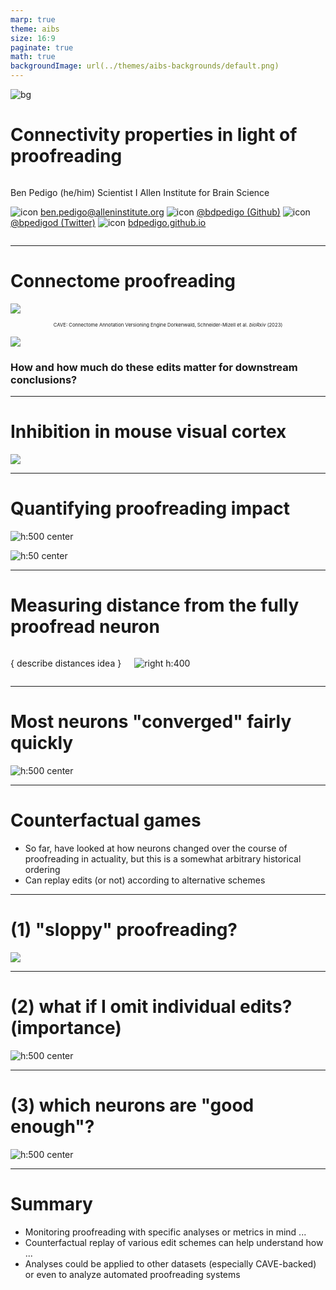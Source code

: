 ```yaml
---
marp: true
theme: aibs
size: 16:9
paginate: true
math: true
backgroundImage: url(../themes/aibs-backgrounds/default.png)
---
```


<!-- <style>
section::after {
    content: attr(data-marpit-pagination) '/24';
}
</style> -->

<!-- _paginate: false -->
<!-- _class: title-slide -->

![bg](../themes/aibs-backgrounds/title.png)

<!-- ![bg center blur:3px opacity:20%](https://raw.githubusercontent.com/bdpedigo/talks/main/docs/images/background.svg) -->

<!-- <h1 style="margin-top: 200px;">
Connectivity properties in light of proofreading
</h1> -->

<!-- <br> -->

# Connectivity properties in light of proofreading

<div class="columns">
<div>

Ben Pedigo
(he/him)
Scientist I
Allen Institute for Brain Science

<div style='' >

![icon](https://raw.githubusercontent.com/bdpedigo/talks/main/docs/images/icons/email.png) [ben.pedigo@alleninstitute.org](mailto:ben.pedigo@alleninstitute.org)
![icon](https://raw.githubusercontent.com/bdpedigo/talks/main/docs/images/icons/github.png) [@bdpedigo (Github)](https://github.com/bdpedigo)
![icon](https://raw.githubusercontent.com/bdpedigo/talks/main/docs/images/icons/twitter.png) [@bpedigod (Twitter)](https://twitter.com/bpedigod)
![icon](https://raw.githubusercontent.com/bdpedigo/talks/main/docs/images/icons/web.png) [bdpedigo.github.io](https://bdpedigo.github.io/)

</div>

</div>
<div>

</div>
</div>

---

# Connectome proofreading

<!-- ![bg](../themes/aibs-backgrounds/Slide4.png) -->

<div class="columns-br">
<div>

![](images/editing.png)

<div class="p" style="font-size: 0.55em; text-align: center;">

CAVE: Connectome Annotation Versioning Engine
Dorkenwald, Schneider-Mizell et al. _bioRxiv_ (2023)

</div>

</div>
<div>

![](./images/all_edits_by_time-target_id=271886.gif)

</div>
</div>

### How and how much do these edits matter for downstream conclusions?

<!-- _footer: MICrONS Consortium et al. *bioRxiv* (2023), Schneider-Mizell et al. *bioRxiv* (2023),  Schneider-Mizell et al. *bioRxiv* (2023) -->

---

# Inhibition in mouse visual cortex

![](images/inhibition-census-gallery.png)

<!--
# CAVE allows us to extract the complete edit history

![h:500 center](./images/all_edits_by_time-root_id=864691135213953920.gif)

_footer: Dorkenwald, Schneider-Mizell et al. *bioRxiv* (2023) -->

<!-- _footer: Schneider-Mizell et al. *bioRxiv* (2023) -->

---

# Quantifying proofreading impact

![h:500 center](./images/all_edits_by_time_with_plots-target_id=271886.gif)

![h:50 center](images/cell-type-legend.png)

<!-- _footer: Neurons/colors from Schneider-Mizell et al *bioRxiv* (2023) -->

---

# Measuring distance from the fully proofread neuron

<div class="columns">
<div>

{ describe distances idea }

</div>
<div>

![right h:400](./images/historical-ordering-props_by_mtype-distance-root_id=864691135213953920.png)

</div>
</div>

---

# Most neurons "converged" fairly quickly

![h:500 center](./images/multi-metrics.png)

---

# Counterfactual games

- So far, have looked at how neurons changed over the course of proofreading in actuality, but this is a somewhat arbitrary historical ordering
- Can replay edits (or not) according to alternative schemes

---

# (1) "sloppy" proofreading?

![](images/half_edit_heatmaps.png)

---

# (2) what if I omit individual edits? (importance)

![h:500 center](images/edit_dropout_importance_root_id=864691135213953920.png)

---

# (3) which neurons are "good enough"?

![h:500 center](images/closeness-by-n_outputs.png)

---

# Summary

- Monitoring proofreading with specific analyses or metrics in mind ...
- Counterfactual replay of various edit schemes can help understand how ...
- Analyses could be applied to other datasets (especially CAVE-backed) or even to analyze automated proofreading systems
